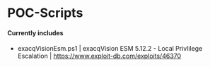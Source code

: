 # POC-Scripts

#### Currently includes
-  exacqVisionEsm.ps1 | exacqVision ESM 5.12.2 - Local Privlilege Escalation | https://www.exploit-db.com/exploits/46370
